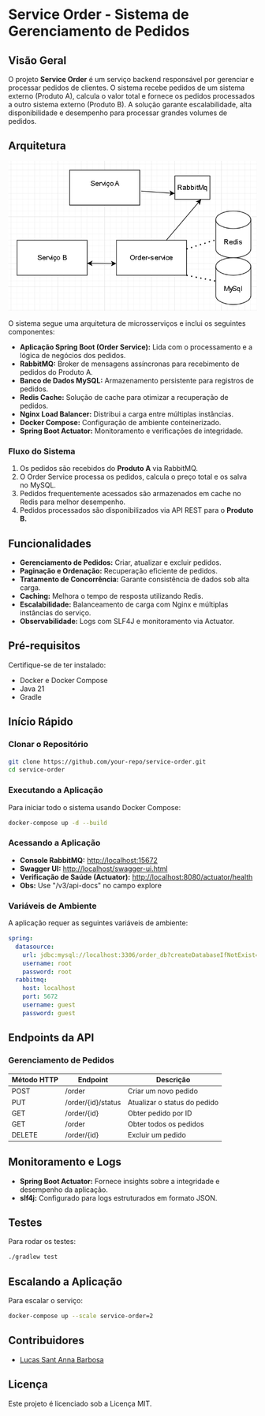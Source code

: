 # Service Order - Sistema de Gerenciamento de Pedidos

## Visão Geral
O projeto **Service Order** é um serviço backend responsável por gerenciar e processar pedidos de clientes. O sistema recebe pedidos de um sistema externo (Produto A), calcula o valor total e fornece os pedidos processados a outro sistema externo (Produto B). A solução garante escalabilidade, alta disponibilidade e desempenho para processar grandes volumes de pedidos.

## Arquitetura
![Desenho](src/main/resources/static/Desenho-solucao.png)

O sistema segue uma arquitetura de microsserviços e inclui os seguintes componentes:

- **Aplicação Spring Boot (Order Service):** Lida com o processamento e a lógica de negócios dos pedidos.
- **RabbitMQ:** Broker de mensagens assíncronas para recebimento de pedidos do Produto A.
- **Banco de Dados MySQL:** Armazenamento persistente para registros de pedidos.
- **Redis Cache:** Solução de cache para otimizar a recuperação de pedidos.
- **Nginx Load Balancer:** Distribui a carga entre múltiplas instâncias.
- **Docker Compose:** Configuração de ambiente conteinerizado.
- **Spring Boot Actuator:** Monitoramento e verificações de integridade.

### Fluxo do Sistema
1. Os pedidos são recebidos do **Produto A** via RabbitMQ.
2. O Order Service processa os pedidos, calcula o preço total e os salva no MySQL.
3. Pedidos frequentemente acessados são armazenados em cache no Redis para melhor desempenho.
4. Pedidos processados são disponibilizados via API REST para o **Produto B.**

## Funcionalidades
- **Gerenciamento de Pedidos:** Criar, atualizar e excluir pedidos.
- **Paginação e Ordenação:** Recuperação eficiente de pedidos.
- **Tratamento de Concorrência:** Garante consistência de dados sob alta carga.
- **Caching:** Melhora o tempo de resposta utilizando Redis.
- **Escalabilidade:** Balanceamento de carga com Nginx e múltiplas instâncias do serviço.
- **Observabilidade:** Logs com SLF4J e monitoramento via Actuator.

## Pré-requisitos
Certifique-se de ter instalado:
- Docker e Docker Compose
- Java 21
- Gradle

## Início Rápido
### Clonar o Repositório
```bash
git clone https://github.com/your-repo/service-order.git
cd service-order
```

### Executando a Aplicação
Para iniciar todo o sistema usando Docker Compose:
```bash
docker-compose up -d --build
```

### Acessando a Aplicação
- **Console RabbitMQ:** [http://localhost:15672](http://localhost:15672)
- **Swagger UI:** [http://localhost/swagger-ui.html](http://localhost/swagger-ui.html)
- **Verificação de Saúde (Actuator):** [http://localhost:8080/actuator/health](http://localhost:8080/actuator/health)
- **Obs:** Use "/v3/api-docs" no campo explore
### Variáveis de Ambiente
A aplicação requer as seguintes variáveis de ambiente:
```yaml
spring:
  datasource:
    url: jdbc:mysql://localhost:3306/order_db?createDatabaseIfNotExist=true
    username: root
    password: root
  rabbitmq:
    host: localhost
    port: 5672
    username: guest
    password: guest
```

## Endpoints da API
### Gerenciamento de Pedidos

| Método HTTP | Endpoint           | Descrição                  |
|-------------|-------------------|-----------------------------|
| POST        | /order             | Criar um novo pedido         |
| PUT         | /order/{id}/status | Atualizar o status do pedido |
| GET         | /order/{id}        | Obter pedido por ID          |
| GET         | /order             | Obter todos os pedidos       |
| DELETE      | /order/{id}        | Excluir um pedido            |

## Monitoramento e Logs
- **Spring Boot Actuator:** Fornece insights sobre a integridade e desempenho da aplicação.
- **slf4j:** Configurado para logs estruturados em formato JSON.

## Testes
Para rodar os testes:
```bash
./gradlew test
```

## Escalando a Aplicação
Para escalar o serviço:
```bash
docker-compose up --scale service-order=2
```

## Contribuidores
- [Lucas Sant Anna Barbosa](https://github.com/LsaBarbosa)

## Licença
Este projeto é licenciado sob a Licença MIT.

